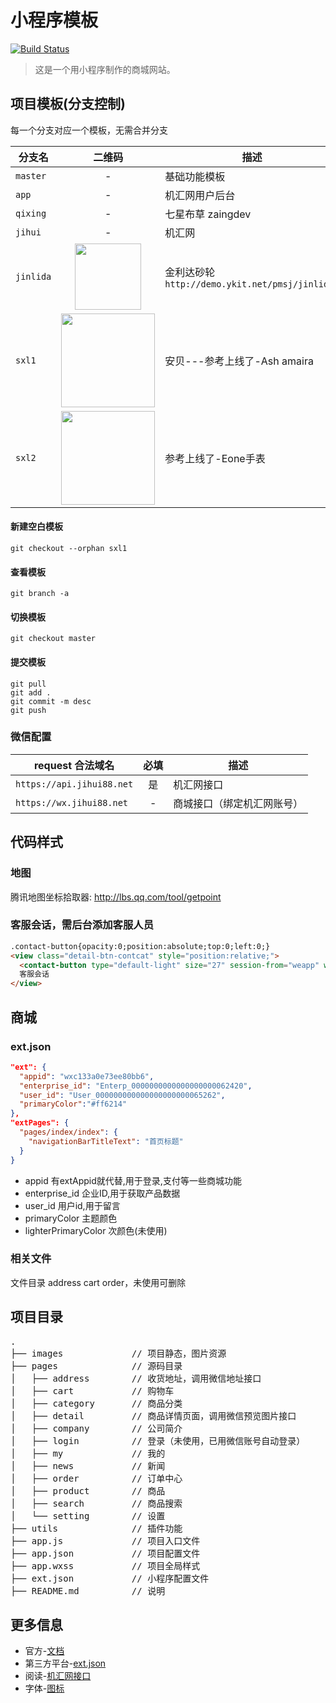 # 小程序模板

[![Build Status](https://img.shields.io/badge/build-passing-brightgreen.svg)](http://www.jihui88.com)

> 这是一个用小程序制作的商城网站。


## 项目模板(分支控制)
每一个分支对应一个模板，无需合并分支


| 分支名 | 二维码 | 描述 |
| --- | :---: | --- |
| `master` | - | 基础功能模板 |
| `app` | - | 机汇网用户后台 |
| `qixing` | - | 七星布草 zaingdev |
| `jihui` | - | 机汇网 |
| `jinlida` | <img width="106" src="https://raw.githubusercontent.com/weswu/jhw-wxapp/master/images/static/jinlida.png"/> | 金利达砂轮`http://demo.ykit.net/pmsj/jinlida/` |
| `sxl1` | <img width="150" src="https://raw.githubusercontent.com/weswu/jhw-wxapp/master/images/static/sxl1.jpg"/> | 安贝---参考上线了-Ash amaira |
| `sxl2` | <img width="150" src="https://nzr2ybsda.qnssl.com/images/121695/FnC_4HbF5imCh0CDL_7i_SvegqDy.png?imageMogr2/strip/thumbnail/720x1440%3E/quality/90!/format/png"/> | 参考上线了-Eone手表 |

#### 新建空白模板
```
git checkout --orphan sxl1
```

#### 查看模板
```
git branch -a
```

#### 切换模板
```
git checkout master
```

#### 提交模板
```
git pull
git add .
git commit -m desc
git push
```

### 微信配置
| request 合法域名 | 必填 | 描述 |
| --- | :---: | --- |
| `https://api.jihui88.net` | 是 | 机汇网接口 |
| `https://wx.jihui88.net` | - | 商城接口（绑定机汇网账号） |

## 代码样式

### 地图
腾讯地图坐标拾取器: <a href="http://lbs.qq.com/tool/getpoint/" target="_blank">http://lbs.qq.com/tool/getpoint</a>

### 客服会话，需后台添加客服人员
```html
.contact-button{opacity:0;position:absolute;top:0;left:0;}
<view class="detail-btn-contcat" style="position:relative;">
  <contact-button type="default-light" size="27" session-from="weapp" wx:for="{{[0, 1, 2, 3, 4, 5]}}" style="left:{{item*27}}px"></contact-button>
  客服会话
</view>
```

## 商城
### ext.json
```json
"ext": {
  "appid": "wxc133a0e73ee80bb6",
  "enterprise_id": "Enterp_0000000000000000000062420",
  "user_id": "User_000000000000000000000065262",
  "primaryColor":"#ff6214"
},
"extPages": {
  "pages/index/index": {
    "navigationBarTitleText": "首页标题"
  }
}
```
- appid 有extAppid就代替,用于登录,支付等一些商城功能
- enterprise_id 企业ID,用于获取产品数据
- user_id 用户id,用于留言
- primaryColor 主题颜色
- lighterPrimaryColor 次颜色(未使用)

### 相关文件
文件目录 address cart order，未使用可删除

## 项目目录
<pre>
.
├── images             // 项目静态，图片资源
├── pages              // 源码目录
│   ├── address        // 收货地址，调用微信地址接口
│   ├── cart           // 购物车
│   ├── category       // 商品分类
│   ├── detail         // 商品详情页面，调用微信预览图片接口
│   ├── company        // 公司简介
│   ├── login          // 登录（未使用，已用微信账号自动登录）
│   ├── my             // 我的
│   ├── news           // 新闻
│   ├── order          // 订单中心
│   ├── product        // 商品
│   ├── search         // 商品搜索
│   └── setting        // 设置
├── utils              // 插件功能
├── app.js             // 项目入口文件
├── app.json           // 项目配置文件
├── app.wxss           // 项目全局样式
├── ext.json           // 小程序配置文件
├── README.md          // 说明
</pre>


## 更多信息
- 官方-[文档](https://mp.weixin.qq.com/debug/wxadoc/dev/)
- 第三方平台-[ext.json](https://mp.weixin.qq.com/debug/wxadoc/dev/devtools/ext.html)
- 阅读-[机汇网接口](http://jihui88.oschina.io/jhw-api/?file=002-%E5%BE%AE%E4%BF%A1%E5%B0%8F%E7%A8%8B%E5%BA%8F%E7%9B%B8%E5%85%B3%E6%8E%A5%E5%8F%A3/001-%E7%99%BB%E5%BD%95%E6%8E%A5%E5%8F%A3)
- 字体-[图标](http://iconfont.cn)
